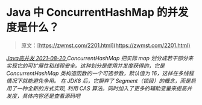 <!--yml
category: 未分类
date: 0001-01-01 00:00:00
--->

# Java 中 ConcurrentHashMap 的并发度是什么？

> 原文：[https://zwmst.com/2201.html](https://zwmst.com/2201.html)

   [ *Java高并发* ](https://zwmst.com/java%e9%ab%98%e5%b9%b6%e5%8f%91)*[ <time datetime="2021-08-20T09:40:19+08:00"> 2021-08-20 </time> ](https://zwmst.com/2201.html)  ConcurrentHashMap 把实际 map 划分成若干部分来实现它的可扩展性和线程安全。这种划分是使用并发度获得的，它是 ConcurrentHashMap 类构造函数的一个可选参数，默认值为 16，这样在多线程情况下就能避免争用。
在 JDK8 后，它摒弃了 Segment（锁段）的概念，而是启用了一种全新的方式实现, 利用 CAS 算法。同时加入了更多的辅助变量来提高并发度，具体内容还是查看源码吧*